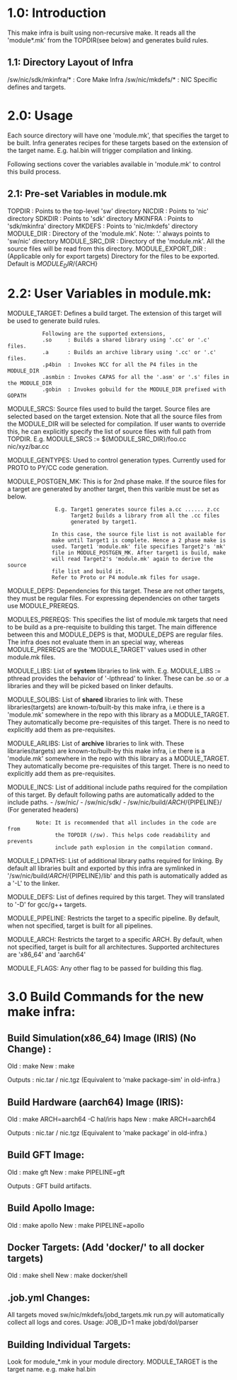 1.0: Introduction
=================
This make infra is built using non-recursive make. It reads all the 'module*.mk' from the TOPDIR(see below) and generates build rules.

1.1: Directory Layout of Infra
------------------------------
<ws>/sw/nic/sdk/mkinfra/*   : Core Make Infra
<ws>/sw/nic/mkdefs/*        : NIC Specific defines and targets.

2.0: Usage
==========
Each source directory will have one 'module.mk', that specifies the target to be built. Infra generates recipes for these targets based on the extension of the target name.
E.g. hal.bin will trigger compilation and linking.

Following sections cover the variables available in 'module.mk' to control this build process.

2.1: Pre-set Variables in module.mk
---------------------------------------------
TOPDIR              : Points to the top-level 'sw' directory
NICDIR              : Points to 'nic' directory
SDKDIR              : Points to 'sdk' directory
MKINFRA             : Points to 'sdk/mkinfra' directory
MKDEFS              : Points to 'nic/mkdefs' directory
MODULE_DIR          : Directory of the 'module.mk'. 
                      Note: '.' always points to 'sw/nic' directory
MODULE_SRC_DIR      : Directory of the 'module.mk'. 
                      All the source files will be read from this directory.
MODULE_EXPORT_DIR   : (Applicable only for export targets) 
                      Directory for the files to be exported. Default is ${MODULE_DIR}/${ARCH}

2.2: User Variables in module.mk:
====================================
MODULE_TARGET: Defines a build target. The extension of this target will be 
               used to generate build rules. 
               
               Following are the supported extensions,
               .so     : Builds a shared library using '.cc' or '.c' files.
               .a      : Builds an archive library using '.cc' or '.c' files.
               .p4bin  : Invokes NCC for all the P4 files in the MODULE_DIR
               .asmbin : Invokes CAPAS for all the '.asm' or '.s' files in the MODULE_DIR
               .gobin  : Invokes gobuild for the MODULE_DIR prefixed with GOPATH

MODULE_SRCS: Source files used to build the target. 
             Source files are selected based on the target extension. 
             Note that all the source files from the MODULE_DIR will be 
             selected for compilation. If user wants to override this, 
             he can explicitly specify the list of source files with 
             full path from TOPDIR.
             E.g. MODULE_SRCS    := ${MODULE_SRC_DIR}/foo.cc \
                                    nic/xyz/bar.cc

MODULE_GENTYPES: Used to control generation types. 
                 Currently used for PROTO to PY/CC code generation.

MODULE_POSTGEN_MK: This is for 2nd phase make. If the source files for a 
                   target are generated by another target, then this varible 
                   must be set as below.

                   E.g. Target1 generates source files a.cc ...... z.cc
                        Target2 builds a library from all the .cc files 
                        generated by target1.
                
                  In this case, the source file list is not available for 
                  make until Target1 is complete. Hence a 2 phase make is 
                  used. Target1 'module.mk' file specifies Target2's 'mk' 
                  file in MODULE_POSTGEN_MK. After target1 is build, make 
                  will read Target2's 'module.mk' again to derive the source 
                  file list and build it.
                  Refer to Proto or P4 module.mk files for usage.

MODULE_DEPS: Dependencies for this target. These are not other targets, they 
             must be regular files. For expressing dependencies on other 
             targets use MODULE_PREREQS.

MODULES_PREREQS: This specifies the list of module.mk targets that need to be 
                 build as a pre-requisite to building this target. The main 
                 difference between this and MODULE_DEPS is that, MODULE_DEPS 
                 are regular files. The infra does not evaluate them in an 
                 special way, whereas MODULE_PREREQS are the 'MODULE_TARGET' 
                 values used in other module.mk files.

MODULE_LIBS: List of **system** libraries to link with.
             E.g. MODULE_LIBS := pthread 
                  provides the behavior of '-lpthread' to linker.
             These can be .so or .a libraries and they will be picked based
             on linker defaults.

MODULE_SOLIBS: List of **shared** libraries to link with.
               These libraries(targets) are known-to/built-by this make infra, 
               i.e there is a 'module.mk' somewhere in the repo with this 
               library as a MODULE_TARGET. They automatically become 
               pre-requisites of this target. There is no need to explicitly 
               add them as pre-requisites.

MODULE_ARLIBS: List of **archive** libraries to link with.
               These libraries(targets) are known-to/built-by this make infra, 
               i.e there is a 'module.mk' somewhere in the repo with this 
               library as a MODULE_TARGET. They automatically become 
               pre-requisites of this target. There is no need to explicitly 
               add them as pre-requisites.

MODULE_INCS: List of additional include paths required for the compilation 
             of this target. By default following paths are automatically
             added to the include paths.
             - /sw/nic/
             - /sw/nic/sdk/
             - /sw/nic/build/${ARCH}/${PIPELINE}/  (For generated headers)

             Note: It is recommended that all includes in the code are from
                   the TOPDIR (/sw). This helps code readability and prevents
                   include path explosion in the compilation command.

MODULE_LDPATHS: List of additional library paths required for linking. By 
                default all libraries built and exported by this infra are
                symlinked in '/sw/nic/build/${ARCH}/${PIPELINE}/lib' and 
                this path is automatically added as a '-L<path>' to the 
                linker.

MODULE_DEFS: List of defines required by this target. They will translated
             to '-D<def>' for gcc/g++ targets.

MODULE_PIPELINE: Restricts the target to a specific pipeline. By default,
                 when not specified, target is built for all pipelines.

MODULE_ARCH: Restricts the target to a specific ARCH. By default, when not
             specified, target is built for all architectures.
             Supported architectures are 'x86_64' and 'aarch64'

MODULE_FLAGS: Any other flag to be passed for building this flag.


3.0 Build Commands for the new make infra:
==========================================

Build Simulation(x86_64) Image (IRIS) (No Change) :
----------------------------------------------------
Old     : make
New     : make

Outputs : nic.tar / nic.tgz (Equivalent to 'make package-sim' in old-infra.)

Build Hardware (aarch64) Image (IRIS):
-----------------------------------------
Old     : make ARCH=aarch64 -C hal/iris haps
New     : make ARCH=aarch64

Outputs : nic.tar / nic.tgz (Equivalent to 'make package' in old-infra.)

Build GFT Image:
----------------------------------------------------
Old     : make gft
New     : make PIPELINE=gft

Outputs : GFT build artifacts.

Build Apollo Image:
----------------------------------------------------
Old     : make apollo
New     : make PIPELINE=apollo

Docker Targets: (Add 'docker/' to all docker targets)
------------------------------------------------------
Old     : make shell
New     : make docker/shell

.job.yml Changes:
-------------------
All targets moved sw/nic/mkdefs/jobd_targets.mk
run.py will automatically collect all logs and cores.
Usage: JOB_ID=1 make jobd/dol/parser

Building Individual Targets:
-----------------------------
Look for module_*.mk in your module directory.
MODULE_TARGET is the target name.
e.g. make hal.bin
